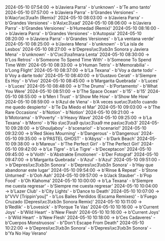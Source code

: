 2024-05-10 07:54:00 -> b'Javiera Parra' - b'unknown' - b'Te amo tanto'
2024-05-10 07:57:00 -> b'Javiera Parra' - b'Grandes Versiones' - b'Alacr\xc3\xa1n (Remix)'
2024-05-10 08:03:00 -> b'Javiera Parra' - b'Grandes Versiones' - b'As\xc3\xad'
2024-05-10 08:06:00 -> b'Javiera Parra' - b'Grandes Versiones' - b'Humedad (Remix)'
2024-05-10 08:16:00 -> b'Javiera Parra' - b'Grandes Versiones' - b'Autopsia'
2024-05-10 08:20:00 -> b'Javiera Parra' - b'Grandes Versiones' - b'La ventana verde'
2024-05-10 08:25:00 -> b'Javiera Mena' - b'unknown' - b'La isla de Lesbos'
2024-05-10 08:27:00 -> b'Depresi\xc3\xb3n Sonora y Javiera Mena' - b'unknown' - b'C\xc3\xa1mara Lenta'
2024-05-10 08:30:00 -> b'Los Retros' - b'Someone To Spend Time With' - b'Someone To Spend Time With'
2024-05-10 08:33:00 -> b'Human Tetris' - b'Memorabilia' - b'Long Flight'
2024-05-10 08:37:00 -> b'La Texana' - b'Voy a darte todo' - b'Voy a darte todo'
2024-05-10 08:40:00 -> b'Gustavo Cerati' - b'Siempre Es Hoy' - b'Vivo'
2024-05-10 08:45:00 -> b'Margarita Quebrada' - b'Luces' - b'Luces'
2024-05-10 08:48:00 -> b'The Drums' - b'Portamento' - b'What You Were'
2024-05-10 08:51:00 -> b'The Space Ocean' - b'15' - b'15'
2024-05-10 08:55:00 -> b'Men I Trust' - b'Show Me How' - b'Show Me How'
2024-05-10 08:59:00 -> b'Azul de Viena' - b'A veces sue\xc3\xb1o cuando me quedo despierto' - b'Te Da Miedo el Mar'
2024-05-10 09:03:00 -> b'The Rare Occasions' - b'Notion' - b'Notion'
2024-05-10 09:21:00 -> b'Motorama' - b'Poverty' - b'Heavy Wave'
2024-05-10 09:25:00 -> b'La Texana' - b'Morro' - b'No s\xc3\xa9 qu\xc3\xa9 me pas\xc3\xb3'
2024-05-10 09:28:00 -> b'Ghouljaboy' - b'scenario!' - b'scenario!'
2024-05-10 09:32:00 -> b'Red Skies Mourning' - b'Dangerous' - b'Dangerous'
2024-05-10 09:35:00 -> b'PASTEL GHOST' - b'Abyss' - b'Dark Beach'
2024-05-10 09:38:00 -> b'Mareux' - b'The Perfect Girl' - b'The Perfect Girl'
2024-05-10 09:42:00 -> b'Le Tigre' - b'Le Tigre' - b'Deceptacon'
2024-05-10 09:45:00 -> b'Voith' - b'Abstrakte Emotionen' - b'Der Fotograf'
2024-05-10 09:47:00 -> b'Margarita Quebrada' - b'Azul' - b'Azul'
2024-05-10 09:51:00 -> b'Depresi\xc3\xb3n Sonora' - b'Depresi\xc3\xb3n Sonora' - b'Hay que abandonar este lugar'
2024-05-10 09:54:00 -> b'Rinse & Repeat' - b'Stone Unturned' - b'Ooh Aah'
2024-05-10 09:57:00 -> b'Jack Stauber' - b'Pop Food' - b'Oh Klahoma'
2024-05-10 10:00:00 -> b'La Texana' - b'Siempre me cuesta regresar' - b'Siempre me cuesta regresar'
2024-05-10 10:04:00 -> b'Lazer Club' - b'City Lights' - b'Dance to Death'
2024-05-10 10:07:00 -> b"VVV [Trippin'you]" - b'Los Bailes Perdidos (Escama Remixes)' - b'Fuego Cruzado (Depresi\xc3\xb3n Sonora Remix)'
2024-05-10 10:11:00 -> b'Redlik' - b'Lovesick' - b'Porque Te Vas'
2024-05-10 10:16:00 -> b'Current Joys' - b'Wild Heart' - b'New Flesh'
2024-05-10 10:16:00 -> b'Current Joys' - b'Wild Heart' - b'New Flesh'
2024-05-10 10:18:00 -> b'Ces Cadaveres' - b'Cuerpos Monstruosos' - b"Don't Escape From Death"
2024-05-10 10:22:00 -> b'Depresi\xc3\xb3n Sonora' - b'Depresi\xc3\xb3n Sonora' - b'Ya No Hay Verano'
